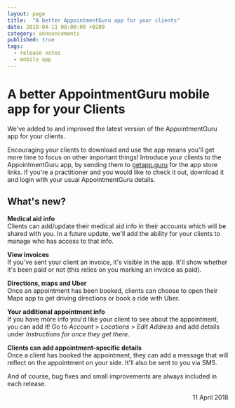 ```yaml
---
layout: page
title:  "A better AppointmentGuru app for your clients"
date: 2018-04-11 08:00:00 +0200
category: announcements
published: true
tags:
  - release notes
  - mobile app
---
```

# A better AppointmentGuru mobile app for your Clients

We've added to and improved the latest version of the AppointmentGuru app for your clients.

Encouraging your clients to download and use the app means you'll get more time to focus on other important things! Introduce your clients to the AppointmentGuru app, by sending them to [getapp.guru](http://getapp.guru/) for the app store links. If you're a practitioner and you would like to check it out, download it and login with your usual AppointmentGuru details.

## What's new?

**Medical aid info**  
Clients can add/update their medical aid info in their accounts which will be shared with you. In a future update, we'll add the ability for your clients to manage who has access to that info.

**View invoices**  
If you've sent your client an invoice, it's visible in the app. It'll show whether it's been paid or not (this relies on you marking an invoice as paid).

**Directions, maps and Uber**  
Once an appointment has been booked, clients can choose to open their Maps app to get driving directions or book a ride with Uber.

**Your additional appointment info**  
If you have more info you'd like your client to see about the appointment, you can add it! Go to *Account* > *Locations* > *Edit Address* and add details under *Instructions for once they get there*.

**Clients can add appointment-specific details**  
Once a client has booked the appointment, they can add a message that will reflect on the appointment on your side. It'll also be sent to you via SMS.

And of course, bug fixes and small improvements are always included in each release.

<div style="text-align: right">11 April 2018</div>

